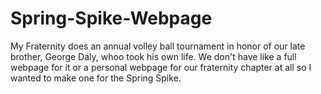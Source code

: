 # Spring-Spike-Webpage
My Fraternity does an annual volley ball tournament in honor of our late brother, George Daly, whoo took his own life. We don't have like a full webpage for it or a personal webpage for our fraternity chapter at all so I wanted to make one for the Spring Spike.
